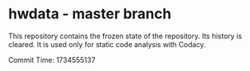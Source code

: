 # hwdata - master branch

This repository contains the frozen state of the repository.
Its history is cleared. It is used only for static code
analysis with Codacy.

Commit Time: 1734555137
